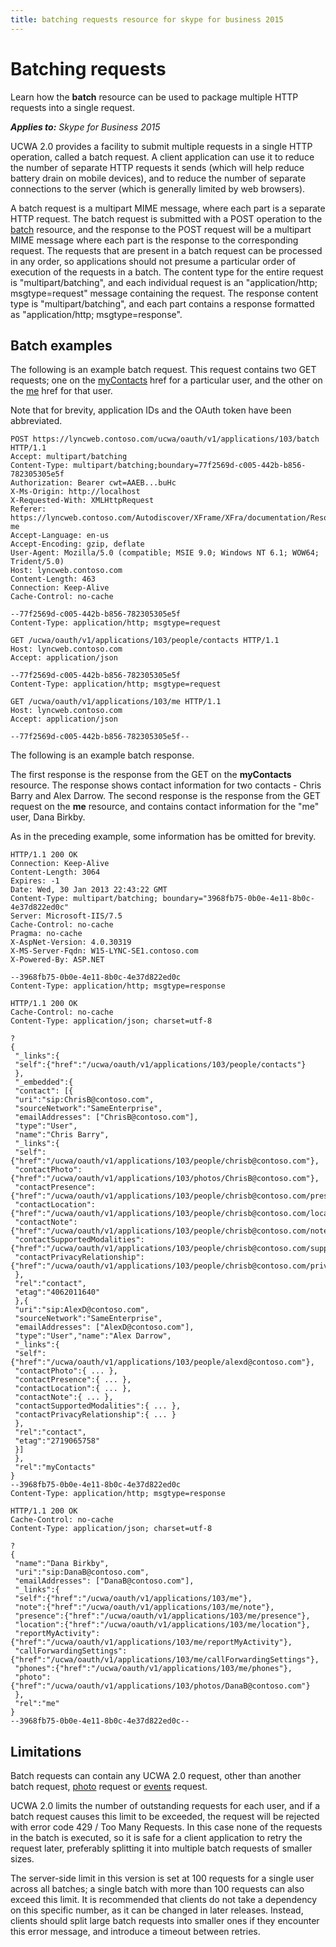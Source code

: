 ```yaml
---
title: batching requests resource for skype for business 2015
---
```

# Batching requests
Learn how the **batch** resource can be used to package multiple HTTP requests into a single request.


 _**Applies to:** Skype for Business 2015_

UCWA 2.0 provides a facility to submit multiple requests in a single HTTP operation, called a batch request. A client application can use it to reduce the number of separate HTTP requests it sends (which will help reduce battery drain on mobile devices), and to reduce the number of separate connections to the server (which is generally limited by web browsers).

A batch request is a multipart MIME message, where each part is a separate HTTP request. The batch request is submitted with a POST operation to the [batch](batch_ref.md) resource, and the response to the POST request will be a multipart MIME message where each part is the response to the corresponding request.
The requests that are present in a batch request can be processed in any order, so applications should not presume a particular order of execution of the requests in a batch.
The content type for the entire request is "multipart/batching", and each individual request is an "application/http; msgtype=request" message containing the request. The response content type is "multipart/batching", and each part contains a response formatted as "application/http; msgtype=response". 

## Batch examples

The following is an example batch request. This request contains two GET requests; one on the [myContacts](myContacts_ref.md) href for a particular user, and the other on the [me](me_ref.md) href for that user.

Note that for brevity, application IDs and the OAuth token have been abbreviated.




```
POST https://lyncweb.contoso.com/ucwa/oauth/v1/applications/103/batch HTTP/1.1
Accept: multipart/batching
Content-Type: multipart/batching;boundary=77f2569d-c005-442b-b856-782305305e5f
Authorization: Bearer cwt=AAEB...buHc
X-Ms-Origin: http://localhost
X-Requested-With: XMLHttpRequest
Referer: https://lyncweb.contoso.com/Autodiscover/XFrame/XFra/documentation/Resources-me
Accept-Language: en-us
Accept-Encoding: gzip, deflate
User-Agent: Mozilla/5.0 (compatible; MSIE 9.0; Windows NT 6.1; WOW64; Trident/5.0)
Host: lyncweb.contoso.com
Content-Length: 463
Connection: Keep-Alive
Cache-Control: no-cache

--77f2569d-c005-442b-b856-782305305e5f
Content-Type: application/http; msgtype=request

GET /ucwa/oauth/v1/applications/103/people/contacts HTTP/1.1
Host: lyncweb.contoso.com
Accept: application/json

--77f2569d-c005-442b-b856-782305305e5f
Content-Type: application/http; msgtype=request

GET /ucwa/oauth/v1/applications/103/me HTTP/1.1
Host: lyncweb.contoso.com
Accept: application/json

--77f2569d-c005-442b-b856-782305305e5f--

```

The following is an example batch response. 

The first response is the response from the GET on the **myContacts** resource. The response shows contact information for two contacts - Chris Barry and Alex Darrow. The second response is the response from the GET request on the **me** resource, and contains contact information for the "me" user, Dana Birkby.

As in the preceding example, some information has be omitted for brevity.




```
HTTP/1.1 200 OK
Connection: Keep-Alive
Content-Length: 3064
Expires: -1
Date: Wed, 30 Jan 2013 22:43:22 GMT
Content-Type: multipart/batching; boundary="3968fb75-0b0e-4e11-8b0c-4e37d822ed0c"
Server: Microsoft-IIS/7.5
Cache-Control: no-cache
Pragma: no-cache
X-AspNet-Version: 4.0.30319
X-MS-Server-Fqdn: W15-LYNC-SE1.contoso.com
X-Powered-By: ASP.NET

--3968fb75-0b0e-4e11-8b0c-4e37d822ed0c
Content-Type: application/http; msgtype=response

HTTP/1.1 200 OK
Cache-Control: no-cache
Content-Type: application/json; charset=utf-8

?
{
 "_links":{
 "self":{"href":"/ucwa/oauth/v1/applications/103/people/contacts"}
 },
 "_embedded":{
 "contact": [{
 "uri":"sip:ChrisB@contoso.com",
 "sourceNetwork":"SameEnterprise",
 "emailAddresses": ["ChrisB@contoso.com"],
 "type":"User",
 "name":"Chris Barry",
 "_links":{
 "self":{"href":"/ucwa/oauth/v1/applications/103/people/chrisb@contoso.com"},
 "contactPhoto":{"href":"/ucwa/oauth/v1/applications/103/photos/ChrisB@contoso.com"},
 "contactPresence":{"href":"/ucwa/oauth/v1/applications/103/people/chrisb@contoso.com/presence"},
 "contactLocation":{"href":"/ucwa/oauth/v1/applications/103/people/chrisb@contoso.com/location"},
 "contactNote":{"href":"/ucwa/oauth/v1/applications/103/people/chrisb@contoso.com/note"},
 "contactSupportedModalities":{"href":"/ucwa/oauth/v1/applications/103/people/chrisb@contoso.com/supportedMedia"},
 "contactPrivacyRelationship":{"href":"/ucwa/oauth/v1/applications/103/people/chrisb@contoso.com/privacyRelationship"}
 },
 "rel":"contact",
 "etag":"4062011640"
 },{
 "uri":"sip:AlexD@contoso.com",
 "sourceNetwork":"SameEnterprise",
 "emailAddresses": ["AlexD@contoso.com"],
 "type":"User","name":"Alex Darrow",
 "_links":{
 "self":{"href":"/ucwa/oauth/v1/applications/103/people/alexd@contoso.com"},
 "contactPhoto":{ ... },
 "contactPresence":{ ... }, 
 "contactLocation":{ ... },
 "contactNote":{ ... }, 
 "contactSupportedModalities":{ ... },
 "contactPrivacyRelationship":{ ... }
 },
 "rel":"contact",
 "etag":"2719065758"
 }]
 },
 "rel":"myContacts"
}
--3968fb75-0b0e-4e11-8b0c-4e37d822ed0c
Content-Type: application/http; msgtype=response

HTTP/1.1 200 OK
Cache-Control: no-cache
Content-Type: application/json; charset=utf-8

?
{
 "name":"Dana Birkby",
 "uri":"sip:DanaB@contoso.com",
 "emailAddresses": ["DanaB@contoso.com"],
 "_links":{
 "self":{"href":"/ucwa/oauth/v1/applications/103/me"},
 "note":{"href":"/ucwa/oauth/v1/applications/103/me/note"},
 "presence":{"href":"/ucwa/oauth/v1/applications/103/me/presence"},
 "location":{"href":"/ucwa/oauth/v1/applications/103/me/location"},
 "reportMyActivity":{"href":"/ucwa/oauth/v1/applications/103/me/reportMyActivity"},
 "callForwardingSettings":{"href":"/ucwa/oauth/v1/applications/103/me/callForwardingSettings"},
 "phones":{"href":"/ucwa/oauth/v1/applications/103/me/phones"},
 "photo":{"href":"/ucwa/oauth/v1/applications/103/photos/DanaB@contoso.com"}
 },
 "rel":"me"
}
--3968fb75-0b0e-4e11-8b0c-4e37d822ed0c--

```


## Limitations

Batch requests can contain any UCWA 2.0 request, other than another batch request, [photo](photo_ref.md) request or [events](events_ref.md) request.

UCWA 2.0 limits the number of outstanding requests for each user, and if a batch request causes this limit to be exceeded, the request will be rejected with error code 429 / Too Many Requests. In this case none of the requests in the batch is executed, so it is safe for a client application to retry the request later, preferably splitting it into multiple batch requests of smaller sizes.

The server-side limit in this version is set at 100 requests for a single user across all batches; a single batch with more than 100 requests can also exceed this limit. It is recommended that clients do not take a dependency on this specific number, as it can be changed in later releases. Instead, clients should split large batch requests into smaller ones if they encounter this error message, and introduce a timeout between retries.

